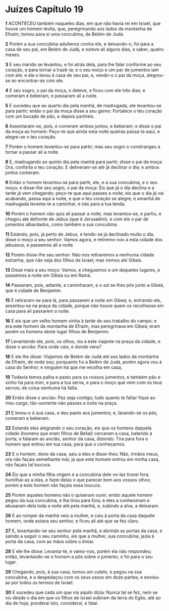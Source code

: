 # Juízes Capítulo 19

**1** 	ACONTECEU também naqueles dias, em que não havia rei em Israel, que houve um homem levita, que, peregrinando aos lados da montanha de Efraim, tomou para si uma concubina, de Belém de Judá.

**2** 	Porém a sua concubina adulterou contra ele, e deixando-o, foi para a casa de seu pai, em Belém de Judá, e esteve ali alguns dias, a saber, quatro meses.

**3** 	E seu marido se levantou, e foi atrás dela, para lhe falar conforme ao seu coração, e para tornar a trazê-la; e o seu moço e um par de jumentos iam com ele; e ela o levou à casa de seu pai, e, vendo-o o pai da moça, alegrou-se ao encontrar-se com ele.

**4** 	E seu sogro, o pai da moça, o deteve, e ficou com ele três dias; e comeram e beberam, e passaram ali a noite.

**5** 	E sucedeu que ao quarto dia pela manhã, de madrugada, ele levantou-se para partir; então o pai da moça disse a seu genro: Fortalece o teu coração com um bocado de pão, e depois partireis.

**6** 	Assentaram-se, pois, e comeram ambos juntos, e beberam; e disse o pai da moça ao homem: Peço-te que ainda esta noite queiras passá-la aqui, e alegre-se o teu coração.

**7** 	Porém o homem levantou-se para partir; mas seu sogro o constrangeu a tornar a passar ali a noite.

**8** 	E, madrugando ao quinto dia pela manhã para partir, disse o pai da moça: Ora, conforta o teu coração. E detiveram-se até já declinar o dia; e ambos juntos comeram.

**9** 	Então o homem levantou-se para partir, ele, e a sua concubina, e o seu moço; e disse-lhe seu sogro, o pai da moça: Eis que já o dia declina e a tarde já vem chegando; peço-te que aqui passes a noite; eis que o dia já vai acabando, passa aqui a noite, e que o teu coração se alegre; e amanhã de madrugada levanta-te a caminhar, e irás para a tua tenda.

**10** 	Porém o homem não quis ali passar a noite, mas levantou-se, e partiu, e chegou até defronte de Jebus (que é Jerusalém), e com ele o par de jumentos albardados, como também a sua concubina.

**11** 	Estando, pois, já perto de Jebus, e tendo-se já declinado muito o dia, disse o moço a seu senhor: Vamos agora, e retiremo-nos a esta cidade dos jebuseus, e passemos ali a noite.

**12** 	Porém disse-lhe seu senhor: Não nos retiraremos a nenhuma cidade estranha, que não seja dos filhos de Israel; mas iremos até Gibeá.

**13** 	Disse mais a seu moço: Vamos, e cheguemos a um daqueles lugares, e passemos a noite em Gibeá ou em Ramá.

**14** 	Passaram, pois, adiante, e caminharam, e o sol se lhes pôs junto a Gibeá, que é cidade de Benjamim.

**15** 	E retiraram-se para lá, para passarem a noite em Gibeá; e, entrando ele, assentou-se na praça da cidade, porque não houve quem os recolhesse em casa para ali passarem a noite.

**16** 	E eis que um velho homem vinha à tarde do seu trabalho do campo; e era este homem da montanha de Efraim, mas peregrinava em Gibeá; eram porém os homens deste lugar filhos de Benjamim.

**17** 	Levantando ele, pois, os olhos, viu a este viajante na praça da cidade, e disse o ancião: Para onde vais, e donde vens?

**18** 	E ele lhe disse: Viajamos de Belém de Judá até aos lados da montanha de Efraim, de onde sou; porquanto fui a Belém de Judá, porém agora vou à casa do Senhor; e ninguém há que me recolha em casa,

**19** 	Todavia temos palha e pasto para os nossos jumentos, e também pão e vinho há para mim, e para a tua serva, e para o moço que vem com os teus servos; de coisa nenhuma há falta.

**20** 	Então disse o ancião: Paz seja contigo; tudo quanto te faltar fique ao meu cargo; tão-somente não passes a noite na praça.

**21** 	E levou-o à sua casa, e deu pasto aos jumentos; e, lavando-se os pés, comeram e beberam.

**22** 	Estando eles alegrando o seu coração, eis que os homens daquela cidade (homens que eram filhos de Belial) cercaram a casa, batendo à porta; e falaram ao ancião, senhor da casa, dizendo: Tira para fora o homem que entrou em tua casa, para que o conheçamos.

**23** 	E o homem, dono da casa, saiu a eles e disse-lhes: Não, irmãos meus, ora não façais semelhante mal; já que este homem entrou em minha casa, não façais tal loucura.

**24** 	Eis que a minha filha virgem e a concubina dele vo-las tirarei fora; humilhai-as a elas, e fazei delas o que parecer bem aos vossos olhos; porém a este homem não façais essa loucura.

**25** 	Porém aqueles homens não o quiseram ouvir; então aquele homem pegou da sua concubina, e lha tirou para fora; e eles a conheceram e abusaram dela toda a noite até pela manhã, e, subindo a alva, a deixaram.

**26** 	E ao romper da manhã veio a mulher, e caiu à porta da casa daquele homem, onde estava seu senhor, e ficou ali até que se fez claro.

**27** 	E, levantando-se seu senhor pela manhã, e abrindo as portas da casa, e saindo a seguir o seu caminho, eis que a mulher, sua concubina, jazia à porta da casa, com as mãos sobre o limiar.

**28** 	E ele lhe disse: Levanta-te, e vamo-nos, porém ela não respondeu; então, levantando-se o homem a pôs sobre o jumento, e foi para o seu lugar.

**29** 	Chegando, pois, à sua casa, tomou um cutelo, e pegou na sua concubina, e a despedaçou com os seus ossos em doze partes; e enviou-as por todos os termos de Israel.

**30** 	E sucedeu que cada um que via aquilo dizia: Nunca tal se fez, nem se viu desde o dia em que os filhos de Israel subiram da terra do Egito, até ao dia de hoje; ponderai isto, considerai, e falai.

